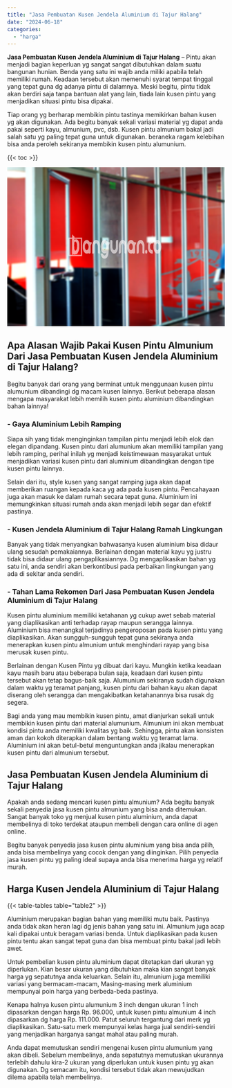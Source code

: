 ```yaml
---
title: "Jasa Pembuatan Kusen Jendela Aluminium di Tajur Halang"
date: "2024-06-18"
categories: 
  - "harga"
---
```


**Jasa Pembuatan Kusen Jendela Aluminium di Tajur Halang** – Pintu akan menjadi bagian keperluan yg sangat sangat dibutuhkan dalam suatu bangunan hunian. Benda yang satu ini wajib anda miliki apabila telah memiliki rumah. Keadaan tersebut akan memenuhi syarat tempat tinggal yang tepat guna dg adanya pintu di dalamnya. Meski begitu, pintu tidak akan berdiri saja tanpa bantuan alat yang lain, tiada lain kusen pintu yang menjadikan situasi pintu bisa dipakai.

Tiap orang yg berharap membikin pintu tastinya memikirkan bahan kusen yg akan digunakan. Ada begitu banyak sekali variasi material yg dapat anda pakai seperti kayu, almunium, pvc, dsb. Kusen pintu almunium bakal jadi salah satu yg paling tepat guna untuk digunakan. beraneka ragam kelebihan bisa anda peroleh sekiranya membikin kusen pintu alumunium.

{{< toc >}}

![Jasa Pembuatan Kusen Jendela Aluminium di Tajur Halang](/images/harga-kusen-jendela-alumunium-21.png)

## Apa Alasan Wajib Pakai Kusen Pintu Almunium Dari Jasa Pembuatan Kusen Jendela Aluminium di Tajur Halang?

Begitu banyak dari orang yang berminat untuk menggunaan kusen pintu alumunium dibandingi dg macam kusen lainnya. Berikut beberapa alasan mengapa masyarakat lebih memilih kusen pintu aluminium dibandingkan bahan lainnya!

### \- Gaya Aluminium Lebih Ramping

Siapa sih yang tidak menginginkan tampilan pintu menjadi lebih elok dan elegan dipandang. Kusen pintu dari alumunium akan memiliki tampilan yang lebih ramping, perihal inilah yg menjadi keistimewaan masyarakat untuk menjadikan variasi kusen pintu dari aluminium dibandingkan dengan tipe kusen pintu lainnya.

Selain dari itu, style kusen yang sangat ramping juga akan dapat memberikan ruangan kepada kaca yg ada pada kusen pintu. Pencahayaan juga akan masuk ke dalam rumah secara tepat guna. Aluminium ini memungkinkan situasi rumah anda akan menjadi lebih segar dan efektif pastinya.

### \- Kusen Jendela Aluminium di Tajur Halang Ramah Lingkungan

Banyak yang tidak menyangkan bahwasanya kusen aluminium bisa didaur ulang sesudah pemakaiannya. Berlainan dengan material kayu yg justru tidak bisa didaur ulang pengaplikasiannya. Dg mengaplikasikan bahan yg satu ini, anda sendiri akan berkontibusi pada perbaikan lingkungan yang ada di sekitar anda sendiri.

### \- Tahan Lama Rekomen Dari Jasa Pembuatan Kusen Jendela Aluminium di Tajur Halang

Kusen pintu aluminium memiliki ketahanan yg cukup awet sebab material yang diaplikasikan anti terhadap rayap maupun serangga lainnya. Aluminium bisa menangkal terjadinya pengeroposan pada kusen pintu yang diaplikasikan. Akan sungguh-sungguh tepat guna sekiranya anda menerapkan kusen pintu almunium untuk menghindari rayap yang bisa merusak kusen pintu.

Berlainan dengan Kusen Pintu yg dibuat dari kayu. Mungkin ketika keadaan kayu masih baru atau beberapa bulan saja, keadaan dari kusen pintu tersebut akan tetap bagus-baik saja. Alumunium sekiranya sudah digunakan dalam waktu yg teramat panjang, kusen pintu dari bahan kayu akan dapat diserang oleh serangga dan mengakibatkan ketahanannya bisa rusak dg segera.

Bagi anda yang mau membikin kusen pintu, amat dianjurkan sekali untuk membikin kusen pintu dari material alumunium. Almunium ini akan membuat kondisi pintu anda memiliki kwalitas yg baik. Sehingga, pintu akan konsisten aman dan kokoh diterapkan dalam bentang waktu yg teramat lama. Aluminium ini akan betul-betul menguntungkan anda jikalau menerapkan kusen pintu dari almunium tersebut.

## Jasa Pembuatan Kusen Jendela Aluminium di Tajur Halang

Apakah anda sedang mencari kusen pintu almunium? Ada begitu banyak sekali penyedia jasa kusen pintu almunium yang bisa anda ditemukan. Sangat banyak toko yg menjual kusen pintu aluminium, anda dapat membelinya di toko terdekat ataupun membeli dengan cara online di agen online.

Begitu banyak penyedia jasa kusen pintu aluminium yang bisa anda pilih, anda bisa membelinya yang cocok dengan yang diinginkan. Pilih penyedia jasa kusen pintu yg paling ideal supaya anda bisa menerima harga yg relatif murah.

## Harga Kusen Jendela Aluminium di Tajur Halang

{{< table-tables table="table2" >}}

Aluminium merupakan bagian bahan yang memiliki mutu baik. Pastinya anda tidak akan heran lagi dg jenis bahan yang satu ini. Almunium juga acap kali dipakai untuk beragam variasi benda. Untuk diaplikasikan pada kusen pintu tentu akan sangat tepat guna dan bisa membuat pintu bakal jadi lebih awet.

Untuk pembelian kusen pintu aluminium dapat ditetapkan dari ukuran yg diperlukan. Kian besar ukuran yang dibutuhkan maka kian sangat banyak harga yg sepatutnya anda keluarkan. Selain itu, almunium juga memiliki variasi yang bermacam-macam, Masing-masing merk aluminium mempunyai poin harga yang berbeda-beda pastinya.

Kenapa halnya kusen pintu alumunium 3 inch dengan ukuran 1 inch dipasarkan dengan harga Rp. 96.000, untuk kusen pintu almunium 4 inch dipasarkan dg harga Rp. 111.000. Patut seluruh tergantung dari merk yg diaplikasikan. Satu-satu merk mempunyai kelas harga jual sendiri-sendiri yang menjadikan harganya sangat mahal atau paling murah.

Anda dapat memutuskan sendiri mengenai kusen pintu alumunium yang akan dibeli. Sebelum membelinya, anda sepatutnya memutuskan ukurannya terlebih dahulu kira-2 ukuran yang diperlukan untuk kusen pintu yg akan digunakan. Dg semacam itu, kondisi tersebut tidak akan mewujudkan dilema apabila telah membelinya.
